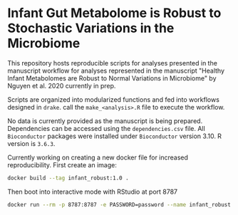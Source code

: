 # Infant Gut Metabolome is Robust to Stochastic Variations in the Microbiome

This repository hosts reproducible scripts for analyses presented in the manuscript workflow for analyses represented in the manuscript "Healthy Infant Metabolomes are Robust to Normal Variations in Microbiome" by Nguyen et al. 2020 currently in prep.  

Scripts are organized into modularized functions and fed into workflows designed in `drake`. call the `make_<analysis>.R` file to execute the workflow.    

No data is currently provided as the manuscript is being prepared. Dependencies can be accessed using the `dependencies.csv` file. All `Bioconductor` packages were installed under `Bioconductor` version 3.10. R version is `3.6.3`.  

Currently working on creating a new docker file for increased reproducibility. First create an image:  
```bash
docker build --tag infant_robust:1.0 .
```
Then boot into interactive mode with RStudio at port 8787
```bash
docker run --rm -p 8787:8787 -e PASSWORD=password --name infant_robust infant_robust:1.0
```
